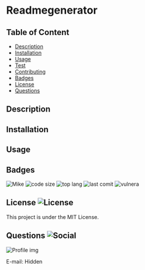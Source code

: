 # Readmegenerator

 ## Table of Content

  * [Description](#description)
  * [Installation](#installation)
  * [Usage](#usage)
  * [Test](#test)
  * [Contributing](#contributing)
  * [Badges](#badges)
  * [License](#license)
  * [Questions](#questions)

  ## Description
   

  ## Installation
   

  ## Usage
   

  ## Badges
  ![Mike](https://img.shields.io/badge/version-sdfgsdgsdfgfdg-yellow) 
  ![code size](https://img.shields.io/github/languages/code-size/Michaelwall8/readmegenerator)
  ![top lang](https://img.shields.io/github/languages/top/Michaelwall8/readmegenerator)
  ![last comit](https://img.shields.io/github/last-commit/Michaelwall8/readmegenerator)
  ![vulnera](https://img.shields.io/snyk/vulnerabilities/github/Michaelwall8/readmegenerator)

  ## License ![License](https://img.shields.io/github/license/Michaelwall8/readmegenerator)
  This project is under the MIT License.

  ## Questions ![Social](https://img.shields.io/github/followers/Michaelwall8?style=social) 
  ![Profile img](https://avatars.githubusercontent.com/u/1862749?v=4)

  E-mail: Hidden
  